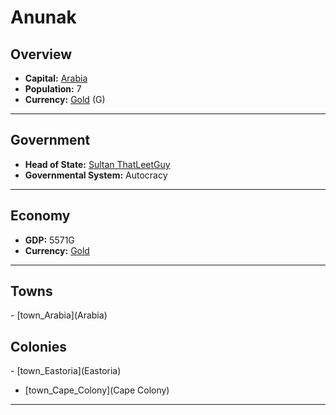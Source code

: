 # <!--NAME-->Anunak<!--NAME-->

## Overview

- **Capital:** <!--CAPITAL_LINK-->[Arabia](town_Arabia)<!--CAPITAL_LINK-->
- **Population:** <!--POPULATION-->7<!--POPULATION-->
- **Currency:** <!--CURRENCY_LINK-->[Gold](currency_Gold)<!--CURRENCY_LINK--> (<!--CURRENCY_ABV-->G<!--CURRENCY_ABV-->)

---

## Government

- **Head of State:** <!--LEADER_TITLE_LINK-->[Sultan ThatLeetGuy](user_ThatLeetGuy)<!--LEADER_TITLE_LINK-->
- **Governmental System:** <!--GOVERNMENT-->Autocracy<!--GOVERNMENT-->

---

## Economy

- **GDP:** <!--GDP-->5571G<!--GDP-->
- **Currency:** <!--CURRENCY_LINK-->[Gold](currency_Gold)<!--CURRENCY_LINK-->

---

## Towns

<!--TOWNS-->- [town_Arabia](Arabia)<!--TOWNS-->

## Colonies

<!--COLONIES-->- [town_Eastoria](Eastoria)
- [town_Cape_Colony](Cape Colony)<!--COLONIES-->

---